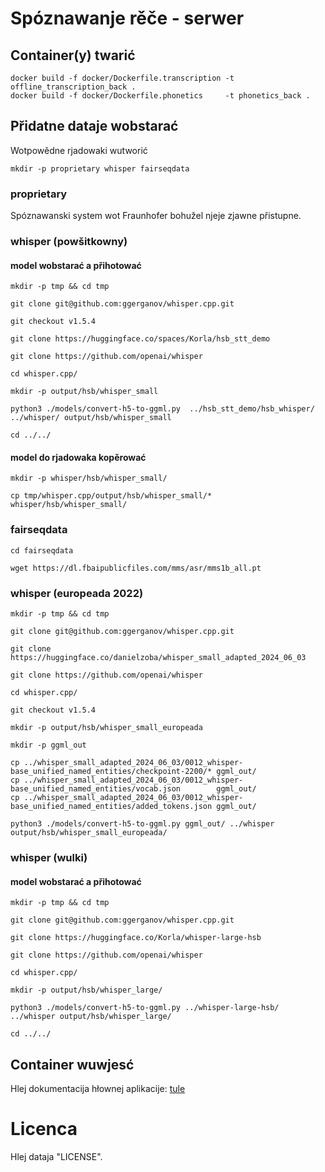 # Spóznawanje rěče - serwer

## Container(y) twarić

```code
docker build -f docker/Dockerfile.transcription -t offline_transcription_back .
docker build -f docker/Dockerfile.phonetics     -t phonetics_back .
```

## Přidatne dataje wobstarać

Wotpowědne rjadowaki wutworić

```code
mkdir -p proprietary whisper fairseqdata
```

### proprietary

Spóznawanski system wot Fraunhofer bohužel njeje zjawne přistupne.

### whisper (powšitkowny)

#### model wobstarać a přihotować

```code
mkdir -p tmp && cd tmp

git clone git@github.com:ggerganov/whisper.cpp.git

git checkout v1.5.4

git clone https://huggingface.co/spaces/Korla/hsb_stt_demo

git clone https://github.com/openai/whisper

cd whisper.cpp/

mkdir -p output/hsb/whisper_small

python3 ./models/convert-h5-to-ggml.py  ../hsb_stt_demo/hsb_whisper/ ../whisper/ output/hsb/whisper_small

cd ../../
```

#### model do rjadowaka kopěrować

```code
mkdir -p whisper/hsb/whisper_small/

cp tmp/whisper.cpp/output/hsb/whisper_small/* whisper/hsb/whisper_small/
```

### fairseqdata

```code
cd fairseqdata

wget https://dl.fbaipublicfiles.com/mms/asr/mms1b_all.pt
```

### whisper (europeada 2022)

```code
mkdir -p tmp && cd tmp

git clone git@github.com:ggerganov/whisper.cpp.git

git clone https://huggingface.co/danielzoba/whisper_small_adapted_2024_06_03

git clone https://github.com/openai/whisper

cd whisper.cpp/

git checkout v1.5.4

mkdir -p output/hsb/whisper_small_europeada

mkdir -p ggml_out

cp ../whisper_small_adapted_2024_06_03/0012_whisper-base_unified_named_entities/checkpoint-2200/* ggml_out/
cp ../whisper_small_adapted_2024_06_03/0012_whisper-base_unified_named_entities/vocab.json        ggml_out/
cp ../whisper_small_adapted_2024_06_03/0012_whisper-base_unified_named_entities/added_tokens.json ggml_out/

python3 ./models/convert-h5-to-ggml.py ggml_out/ ../whisper output/hsb/whisper_small_europeada/

```

### whisper (wulki)

#### model wobstarać a přihotować

```code
mkdir -p tmp && cd tmp

git clone git@github.com:ggerganov/whisper.cpp.git

git clone https://huggingface.co/Korla/whisper-large-hsb

git clone https://github.com/openai/whisper

cd whisper.cpp/

mkdir -p output/hsb/whisper_large/

python3 ./models/convert-h5-to-ggml.py ../whisper-large-hsb/ ../whisper output/hsb/whisper_large/

cd ../../
```

## Container wuwjesć

Hlej dokumentacija hłownej aplikacije: [tule](https://github.com/ZalozbaDev/uploader-recny-model) 

# Licenca

Hlej dataja "LICENSE".

